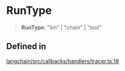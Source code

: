 RunType
=======

> **RunType**: "llm" | "chain" | "tool"

Defined in[​](#defined-in "Direct link to Defined in")
------------------------------------------------------

[langchain/src/callbacks/handlers/tracer.ts:18](https://github.com/hwchase17/langchainjs/blob/46e1734/langchain/src/callbacks/handlers/tracer.ts#L18)